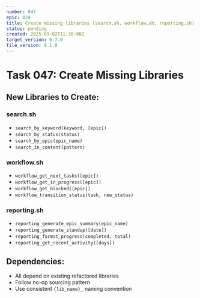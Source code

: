 ```yaml
---
number: 047
epic: 024
title: Create missing libraries (search.sh, workflow.sh, reporting.sh)
status: pending
created: 2025-09-02T11:30:00Z
target_version: 0.7.0
file_version: 0.1.0
---
```


# Task 047: Create Missing Libraries

## New Libraries to Create:

### search.sh
- `search_by_keyword(keyword, [epic])`
- `search_by_status(status)`
- `search_by_epic(epic_name)`
- `search_in_content(pattern)`

### workflow.sh  
- `workflow_get_next_tasks([epic])`
- `workflow_get_in_progress([epic])`
- `workflow_get_blocked([epic])`
- `workflow_transition_status(task, new_status)`

### reporting.sh
- `reporting_generate_epic_summary(epic_name)`
- `reporting_generate_standup([date])`
- `reporting_format_progress(completed, total)`
- `reporting_get_recent_activity([days])`

## Dependencies:
- All depend on existing refactored libraries
- Follow no-op sourcing pattern
- Use consistent `{lib_name}_` naming convention